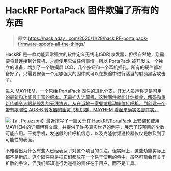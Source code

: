 # HackRF PortaPack 固件欺骗了所有的东西

> 原文:[https://hack aday . com/2020/11/28/hack RF-porta pack-firmware-spoofs-all-the-things/](https://hackaday.com/2020/11/28/hackrf-portapack-firmware-spoofs-all-the-things/)

HackRF 是一款功能异常强大的软件定义无线电(SDR)收发器，但很自然地，您需要将其连接到计算机，才能使用它做任何事情。所以 PortaPack 被开发成一个独立的设备，增加了一个触摸屏 LCD，几个按钮和一个耳机插孔。所有的硬件都准备好了，只需要安装一个足够强大的固件就可以在旅途中进行适当的射频黑客攻击了。

进入 MAYHEM，一个原始 PortaPack 固件的进化分支，[开发人员声称这是可用的最新和功能最丰富的版本。无需插入计算机，这种固件就能让你接收、解码和重新传输令人眼花缭乱的无线协议。从在当地一家餐馆启动座位传呼机，到创建一个带有欺骗性 ADS-B 转发器的幽灵飞机机群，MAYHEM 看起来确实名副其实。](https://github.com/eried/portapack-mayhem)

[![](../Images/9dd4a7eb077f3c8ef7a9acc579020e07.png)](https://hackaday.com/wp-content/uploads/2020/11/mayhem_detail.jpg)【a . Petazzoni】最近撰写了一篇[关于在 HackRF/PortaPack](https://telescope.ac/petazzoni/mayhem-the-rf-pentesting-hackrf-portapack-firmware) 上安装和使用 MAYHEM 的详细博客文章，并提供了许多真实世界的例子，展示了该项目的少数可能应用。干扰手机，发送假的传呼机信息，以及克隆射频遥控器仅仅是触及到了可能性的表面。

不难看出为什么有些人已经表达了对这个项目的关注，但实际上，这些功能实际上都不是新的。这个固件只是把它们都放在一个易于使用的包中，虽然可能会有关于扩散的争论，但我们都知道行为道德的责任在于用户，而不是工具。